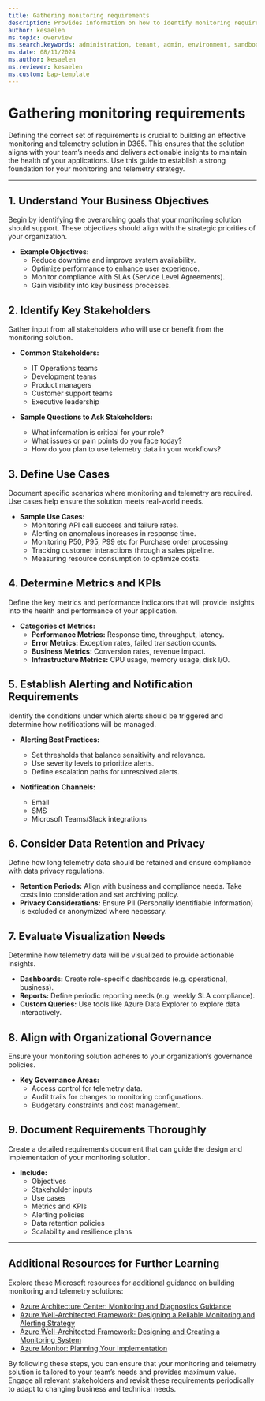 ```yaml
---
title: Gathering monitoring requirements
description: Provides information on how to identify monitoring requirements.  
author: kesaelen
ms.topic: overview
ms.search.keywords: administration, tenant, admin, environment, sandbox, telemetry
ms.date: 08/11/2024
ms.author: kesaelen
ms.reviewer: kesaelen
ms.custom: bap-template
---
```

# Gathering monitoring requirements
Defining the correct set of requirements is crucial to building an effective monitoring and telemetry solution in D365. This ensures that the solution aligns with your team’s needs and delivers actionable insights to maintain the health of your applications. Use this guide to establish a strong foundation for your monitoring and telemetry strategy.

---

## 1. Understand Your Business Objectives
Begin by identifying the overarching goals that your monitoring solution should support. These objectives should align with the strategic priorities of your organization.

- **Example Objectives:**
  - Reduce downtime and improve system availability.
  - Optimize performance to enhance user experience.
  - Monitor compliance with SLAs (Service Level Agreements).
  - Gain visibility into key business processes.

## 2. Identify Key Stakeholders
Gather input from all stakeholders who will use or benefit from the monitoring solution.

- **Common Stakeholders:**
  - IT Operations teams
  - Development teams
  - Product managers
  - Customer support teams
  - Executive leadership

- **Sample Questions to Ask Stakeholders:**
  - What information is critical for your role?
  - What issues or pain points do you face today?
  - How do you plan to use telemetry data in your workflows?

## 3. Define Use Cases
Document specific scenarios where monitoring and telemetry are required. Use cases help ensure the solution meets real-world needs.

- **Sample Use Cases:**
  - Monitoring API call success and failure rates.
  - Alerting on anomalous increases in response time.
  - Monitoring P50, P95, P99 etc for Purchase order processing
  - Tracking customer interactions through a sales pipeline.
  - Measuring resource consumption to optimize costs.

## 4. Determine Metrics and KPIs
Define the key metrics and performance indicators that will provide insights into the health and performance of your application.

- **Categories of Metrics:**
  - **Performance Metrics:** Response time, throughput, latency.
  - **Error Metrics:** Exception rates, failed transaction counts.
  - **Business Metrics:** Conversion rates, revenue impact.
  - **Infrastructure Metrics:** CPU usage, memory usage, disk I/O.

## 5. Establish Alerting and Notification Requirements
Identify the conditions under which alerts should be triggered and determine how notifications will be managed.

- **Alerting Best Practices:**
  - Set thresholds that balance sensitivity and relevance.
  - Use severity levels to prioritize alerts.
  - Define escalation paths for unresolved alerts.

- **Notification Channels:**
  - Email
  - SMS
  - Microsoft Teams/Slack integrations

## 6. Consider Data Retention and Privacy
Define how long telemetry data should be retained and ensure compliance with data privacy regulations.

- **Retention Periods:** Align with business and compliance needs. Take costs into consideration and set archiving policy.
- **Privacy Considerations:** Ensure PII (Personally Identifiable Information) is excluded or anonymized where necessary.

## 7. Evaluate Visualization Needs
Determine how telemetry data will be visualized to provide actionable insights.

- **Dashboards:** Create role-specific dashboards (e.g. operational, business).
- **Reports:** Define periodic reporting needs (e.g. weekly SLA compliance).
- **Custom Queries:** Use tools like Azure Data Explorer to explore data interactively.

## 8. Align with Organizational Governance
Ensure your monitoring solution adheres to your organization’s governance policies.

- **Key Governance Areas:**
  - Access control for telemetry data.
  - Audit trails for changes to monitoring configurations.
  - Budgetary constraints and cost management.

## 9. Document Requirements Thoroughly
Create a detailed requirements document that can guide the design and implementation of your monitoring solution.

- **Include:**
  - Objectives
  - Stakeholder inputs
  - Use cases
  - Metrics and KPIs
  - Alerting policies
  - Data retention policies
  - Scalability and resilience plans

---

## Additional Resources for Further Learning

Explore these Microsoft resources for additional guidance on building monitoring and telemetry solutions:

- [Azure Architecture Center: Monitoring and Diagnostics Guidance](https://learn.microsoft.com/en-us/azure/architecture/best-practices/monitoring)
- [Azure Well-Architected Framework: Designing a Reliable Monitoring and Alerting Strategy](https://learn.microsoft.com/en-us/azure/well-architected/reliability/monitoring-alerting-strategy)
- [Azure Well-Architected Framework: Designing and Creating a Monitoring System](https://learn.microsoft.com/en-us/azure/well-architected/operational-excellence/observability)
- [Azure Monitor: Planning Your Implementation](https://learn.microsoft.com/en-us/azure/azure-monitor/best-practices-plan)

By following these steps, you can ensure that your monitoring and telemetry solution is tailored to your team’s needs and provides maximum value. Engage all relevant stakeholders and revisit these requirements periodically to adapt to changing business and technical needs.
